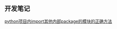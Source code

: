 开发笔记
---

[python项目内import其他内部package的模块的正确方法](http://blog.csdn.net/luo123n/article/details/49849649)
